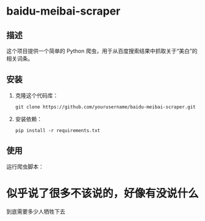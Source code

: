 # baidu-meibai-scraper

## 描述
这个项目提供一个简单的 Python 爬虫，用于从百度搜索结果中抓取关于“美白”的相关词条。

## 安装
1. 克隆这个代码库：
    ```
    git clone https://github.com/yourusername/baidu-meibai-scraper.git
    ```
2. 安装依赖：
    ```
    pip install -r requirements.txt
    ```

## 使用
运行爬虫脚本：
# 似乎说了很多不该说的，好像有没说什么
到底需要多少人牺牲下去
